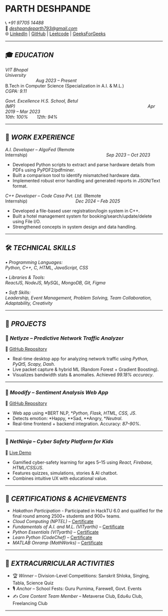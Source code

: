 # PARTH DESHPANDE

📞 *+91 97705 14488*  
📧 *deshpandeparth793@gmail.com*  
🌐 [LinkedIn](https://www.linkedin.com/in/parth-deshpande-93578027b/) | [GitHub](https://github.com/Parth-bot-crypto26/) | [Leetcode](https://leetcode.com/u/parth-bot-crypto-26/) | [GeeksForGeeks](https://www.geeksforgeeks.org/user/parth23bt7uq/)

---

## 🎓 *EDUCATION*

*VIT Bhopal University*                                      *Aug 2023 – Present*  
B.Tech in Computer Science (Specialization in A.I. & M.L.)  
*CGPA: 9.11*

*Govt. Excellence H.S. School, Betul (MP)*                                *Apr 2019 – Mar 2023*  
*10th: 100%  12th: 94%*

---

## 💼 *WORK EXPERIENCE*

*A.I. Developer – AlgoFed* (Remote Internship)                  *Sep 2023 – Oct 2023*  
- Developed Python scripts to extract and parse hardware details from PDFs using PyPDF2/pdfminer.  
- Built a comparison tool to identify mismatched hardware data.  
- Implemented robust error handling and generated reports in JSON/Text format.

*C++ Developer – Code Casa Pvt. Ltd.* (Remote Internship)           *Dec 2024 – Feb 2025*  
- Developed a file-based user registration/login system in C++.  
- Built a hotel management system for booking/search/update/delete using File I/O.  
- Strengthened concepts in system design and data handling.

---

## 🛠 *TECHNICAL SKILLS*

*• Programming Languages:*  
*Python, C++, C, HTML, JavaScript, CSS*

*• Libraries & Tools:*  
*ReactJS, NodeJS, MySQL, MongoDB, Git, Figma*

*• Soft Skills:*  
*Leadership, Event Management, Problem Solving, Team Collaboration, Adaptability, Creativity*

---

## 🚀 *PROJECTS*

### 🎯 *Netlyze – Predictive Network Traffic Analyzer*  
🔗 [GitHub Repository](https://github.com/Netlyze/Netlyze)  
- Real-time desktop app for analyzing network traffic using *Python, PyQt5, Scapy, Dash*.  
- Live packet capture & hybrid ML (Random Forest + Gradient Boosting).  
- Visualizes bandwidth stats & anomalies. Achieved *99.18% accuracy*.

---

### 🎯 *Moodify – Sentiment Analysis Web App*  
🔗 [GitHub Repository](https://github.com/Parth-bot-crypto26/Moodify)  
- Web app using *BERT NLP, **Python, Flask, HTML, CSS, JS*.  
- Detects emotion: *Happy, **Sad, **Angry, **Neutral*.  
- Real-time frontend + backend integration. Accuracy: *87–90%*.

---

### 🎯 *NetNinja – Cyber Safety Platform for Kids*  
🔗 [Live Demo](https://netninja-admin.web.app/)  
- Gamified cyber-safety learning for ages 5–15 using *React, Firebase, HTML/CSS/JS*.  
- Features quizzes, simulations, stories & AI chatbot.  
- Combines intuitive UX with educational value.

---

## 🏅 *CERTIFICATIONS & ACHIEVEMENTS*

- *Hakathon Participation* - Participated in HackTU 6.0 and qualified for the final round among 2500+ students and 900+ teams.
- *Cloud Computing (NPTEL)* – [Certificate](https://www.linkedin.com/in/parth-deshpande-93578027b/details/certifications/1718858964321/)  
- *Fundamentals of A.I. and M.L. (VITyarthi)* – [Certificate](https://www.linkedin.com/in/parth-deshpande-93578027b/details/certifications/1718858867590/)  
- *Python Essentials (VITyarthi)* – [Certificate](https://www.linkedin.com/in/parth-deshpande-93578027b/details/certifications/1718857964550/)  
- *Learn Python (CodeChef)* – [Certificate](https://www.linkedin.com/in/parth-deshpande-93578027b/details/certifications/1718858180938/)  
- *MATLAB Onramp (MathWorks)* – [Certificate](https://www.linkedin.com/in/parth-deshpande-93578027b/details/certifications/1718858566584/)  

---

## 🎤 *EXTRACURRICULAR ACTIVITIES*

- 🏆 *Winner* – Division-Level Competitions: Sanskrit Shloka, Singing, Tabla, Science Quiz  
- 🎙 *Anchor* – School Fests: Guru Purnima, Farewell, Govt. Events  
- ✍ *Core Content Team Member* – Metaverse Club, Edu4u Club, Freelancing Club

---

